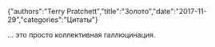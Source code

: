 {"authors":"Terry Pratchett","title":"Золото","date":"2017-11-29","categories":"Цитаты"}

... это просто коллективная галлюцинация.

